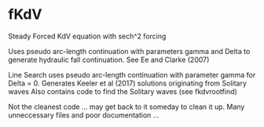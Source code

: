 # fKdV
Steady Forced KdV equation with sech^2 forcing

Uses pseudo arc-length continuation with parameters gamma and Delta to generate hydraulic fall continuation. See Ee and Clarke (2007)

Line Search uses pseudo arc-length continuation with parameter gamma for Delta = 0. Generates Keeler et al (2017) solutions originating from Solitary waves
Also contains code to find the Solitary waves (see fkdvrootfind)

Not the cleanest code ... may get back to it someday to clean it up. Many unneccessary files and poor documentation ...
